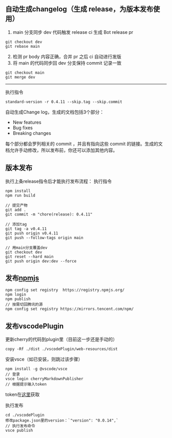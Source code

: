 ## 自动生成changelog（生成 release，为版本发布使用）
1. main 分支同步 dev 代码触发 release ci 生成 Bot release pr
```
git checkout dev
git rebase main
```
2. 检测 pr body 内容正确，合并 pr 之后 ci 自动进行发版
3. 将 main 的代码同步回 dev 分支保持 commit 记录一致
```
git checkout main
git merge dev
```
---

执行指令
```
standard-version -r 0.4.11 --skip.tag --skip.commit
```
自动生成Change log，生成的文档包括3个部分：
- New features
- Bug fixes
- Breaking changes

每个部分都会罗列相关的 commit ，并且有指向这些 commit 的链接。生成的文档允许手动修改，所以发布前，你还可以添加其他内容。


## 版本发布
执行上条release指令后才能执行发布流程：
执行指令
```
npm install
npm run build

// 提交产物
git add .
git commit -m "chore(release): 0.4.11"

// 添加tag 
git tag -a v0.4.11
git push origin v0.4.11
git push --follow-tags origin main

// 用main分支覆盖dev
git checkout dev
git reset --hard main
git push origin dev:dev --force
```

## 发布[npmjs](https://www.npmjs.com/)
```
npm config set registry  https://registry.npmjs.org/
npm login
npm publish
// 按需切回腾讯的源
npm config set registry https://mirrors.tencent.com/npm/
```

## 发布vscodePlugin
更新cherry的代码到plugin里（目前这一步还是手动的）
```
copy -Rf ./dist ./vscodePlugin/web-resources/dist
```

安装vsce（如已安装，则跳过该步骤）
```
npm install -g @vscode/vsce
// 登录
vsce login cherryMarkdownPublisher
// 根据提示输入token
```
token在[这里](https://dev.azure.com/cherry-markdown/_usersSettings/tokens)获取

执行发布
```
cd ./vscodePlugin
修改package.json里的version：`"version": "0.0.14",`
// 执行发布命令
vsce publish
```